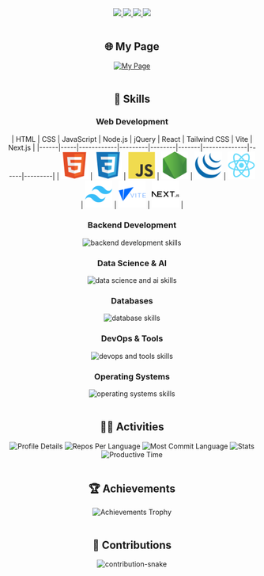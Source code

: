 <!-- 0. Counters -->
<div align="center">
  <a href="https://github.com/TakanariShimbo">
    <img height="20" src="https://komarev.com/ghpvc/?username=TakanariShimbo" />
  </a>
  <a href="https://github.com/TakanariShimbo">
    <img height="20" src="https://img.shields.io/github/followers/TakanariShimbo?label=follow&logo=github&style=flat" />
  </a>
  <a href="http://qiita.com/hmkc1220">
    <img height="20" src="https://qiita-badge.apiapi.app/s/hmkc1220/posts.svg" />
  </a>
  <a href="http://qiita.com/hmkc1220">
    <img height="20" src="https://qiita-badge.apiapi.app/s/hmkc1220/contributions.svg" />
  </a>
</div>
</br>

<!-- 1. My Page -->
<h2 align="center">🌐 My Page</h2>
<div align="center">
  <a href="https://takanarishimbo.github.io/">
    <picture>
      <source media="(prefers-color-scheme: dark)" srcset="https://raw.githubusercontent.com/TakanariShimbo/takanarishimbo/main/my-page-dark.png" />
      <source media="(prefers-color-scheme: light)" srcset="https://raw.githubusercontent.com/TakanariShimbo/takanarishimbo/main/my-page-light.png" />
      <img width="600" alt="My Page" />
    </picture>
  </a>
</div>
</br>

<!-- 2. Skills -->
<h2 align="center">🌱 Skills</h2>
<div align="center">
  <h3>Web Development</h3>
  | HTML | CSS | JavaScript | Node.js | jQuery | React | Tailwind CSS | Vite | Next.js |
|------|-----|------------|---------|--------|-------|--------------|------|---------|
| <img src="https://github.com/devicons/devicon/blob/master/icons/html5/html5-original.svg" width="55" height="55"/> | <img src="https://github.com/devicons/devicon/blob/master/icons/css3/css3-original.svg" width="55" height="55"/> | <img src="https://github.com/devicons/devicon/blob/master/icons/javascript/javascript-original.svg" width="55" height="55"/> | <img src="https://github.com/devicons/devicon/blob/master/icons/nodejs/nodejs-original.svg" width="55" height="55"/> | <img src="https://github.com/devicons/devicon/blob/master/icons/jquery/jquery-original.svg" width="55" height="55"/> | <img src="https://github.com/devicons/devicon/blob/master/icons/react/react-original.svg" width="55" height="55"/> | <img src="https://github.com/devicons/devicon/blob/master/icons/tailwindcss/tailwindcss-plain.svg" width="55" height="55"/> | <img src="https://github.com/devicons/devicon/blob/master/icons/vite/vite-original-wordmark.svg" width="55" height="55"/> | <img src="https://github.com/devicons/devicon/blob/master/icons/nextjs/nextjs-original-wordmark.svg" width="55" height="55"/> |
  
  <h3>Backend Development</h3>
  <img alt="backend development skills" src="https://skillicons.dev/icons?theme=dark&perline=12&i=nodejs,flask,django,fastapi" />
  <h3>Data Science & AI</h3>
  <img alt="data science and ai skills" src="https://skillicons.dev/icons?theme=dark&perline=12&i=python,opencv,sklearn,pytorch" />
  <h3>Databases</h3>
  <img alt="database skills" src="https://skillicons.dev/icons?theme=dark&perline=12&i=postgres,redis" />
  <h3>DevOps & Tools</h3>
  <img alt="devops and tools skills" src="https://skillicons.dev/icons?theme=dark&perline=12&i=git,github,gitlab,docker,vscode" />
  <h3>Operating Systems</h3>
  <img alt="operating systems skills" src="https://skillicons.dev/icons?theme=dark&perline=12&i=windows,ubuntu" />
</div>
</br>

<!-- 3. Activities -->
<h2 align="center">🏃‍♀️ Activities</h2>
<div align="center">
  <picture>
    <source media="(prefers-color-scheme: dark)" srcset="http://github-profile-summary-cards.vercel.app/api/cards/profile-details?username=TakanariShimbo&theme=zenburn" />
    <source media="(prefers-color-scheme: light)" srcset="http://github-profile-summary-cards.vercel.app/api/cards/profile-details?username=TakanariShimbo&theme=vue" />
    <img alt="Profile Details" />
  </picture>
  <picture>
    <source media="(prefers-color-scheme: dark)" srcset="http://github-profile-summary-cards.vercel.app/api/cards/repos-per-language?username=TakanariShimbo&theme=zenburn" />
    <source media="(prefers-color-scheme: light)" srcset="http://github-profile-summary-cards.vercel.app/api/cards/repos-per-language?username=TakanariShimbo&theme=vue" />
    <img alt="Repos Per Language" />
  </picture>
  <picture>
    <source media="(prefers-color-scheme: dark)" srcset="http://github-profile-summary-cards.vercel.app/api/cards/most-commit-language?username=TakanariShimbo&theme=zenburn" />
    <source media="(prefers-color-scheme: light)" srcset="http://github-profile-summary-cards.vercel.app/api/cards/most-commit-language?username=TakanariShimbo&theme=vue" />
    <img alt="Most Commit Language" />
  </picture>
  <picture>
    <source media="(prefers-color-scheme: dark)" srcset="http://github-profile-summary-cards.vercel.app/api/cards/stats?username=TakanariShimbo&theme=zenburn" />
    <source media="(prefers-color-scheme: light)" srcset="http://github-profile-summary-cards.vercel.app/api/cards/stats?username=TakanariShimbo&theme=vue" />
    <img alt="Stats" />
  </picture>
  <picture>
    <source media="(prefers-color-scheme: dark)" srcset="http://github-profile-summary-cards.vercel.app/api/cards/productive-time?username=TakanariShimbo&theme=zenburn&utcOffset=9" />
    <source media="(prefers-color-scheme: light)" srcset="http://github-profile-summary-cards.vercel.app/api/cards/productive-time?username=TakanariShimbo&theme=vue&utcOffset=9" />
    <img alt="Productive Time" />
  </picture>
</div>
</br>

<!-- 4. Achievements -->
<h2 align="center">🏆 Achievements</h2>
<div align="center">
  <picture>
    <source media="(prefers-color-scheme: dark)" srcset="https://github-profile-trophy.vercel.app/?username=TakanariShimbo&theme=chalk&column=5&margin-w=15&margin-h=15" />
    <source media="(prefers-color-scheme: light)" srcset="https://github-profile-trophy.vercel.app/?username=TakanariShimbo&theme=flat&column=5&margin-w=15&margin-h=15" />
    <img alt="Achievements Trophy" />
  </picture>
</div>
</br>

<!-- 5. Contributions -->
<h2 align="center">🤝 Contributions</h2>
<div align="center">
  <picture>
    <source media="(prefers-color-scheme: dark)" srcset="https://github.com/TakanariShimbo/takanarishimbo/blob/output/github-contribution-grid-snake-dark.svg" />
    <source media="(prefers-color-scheme: light)" srcset="https://github.com/TakanariShimbo/takanarishimbo/blob/output/github-contribution-grid-snake.svg" />
    <img alt="contribution-snake"/>
  </picture>
  </br>
</div>
</br>
